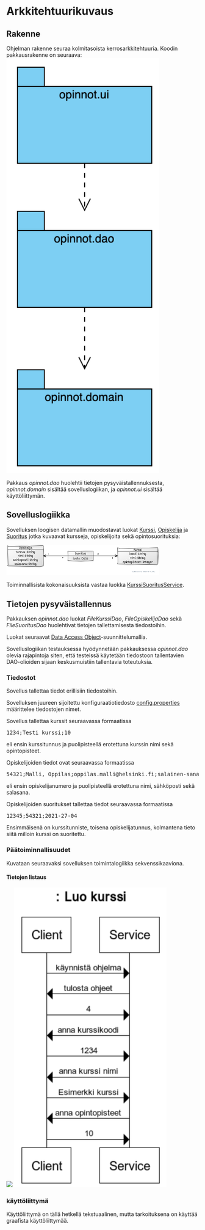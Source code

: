 # Arkkitehtuurikuvaus

## Rakenne

Ohjelman rakenne seuraa kolmitasoista kerrosarkkitehtuuria.
Koodin pakkausrakenne on seuraava:
<img src="https://raw.githubusercontent.com/Jasminmo/ot-harjoitustyo/master/dokumentaatio/kuvat/pakkaus.png" width="400">


Pakkaus _opinnot.dao_ huolehtii tietojen pysyväistallennuksesta,
_opinnot.domain_ sisältää sovelluslogiikan, ja
_opinnot.ui_ sisältää käyttöliittymän.


## Sovelluslogiikka

Sovelluksen loogisen datamallin muodostavat luokat [Kurssi](https://github.com/Jasminmo/ot-harjoitustyo/blob/master/Opinnot/src/main/java/org/otharjoitus/opinnot/domain/Kurssi.java),
[Opiskelija](https://github.com/Jasminmo/ot-harjoitustyo/blob/master/Opinnot/src/main/java/org/otharjoitus/opinnot/domain/Opiskelija.java) ja
[Suoritus](https://github.com/Jasminmo/ot-harjoitustyo/blob/master/Opinnot/src/main/java/org/otharjoitus/opinnot/domain/Suoritus.java) jotka kuvaavat kursseja, opiskelijoita sekä opintosuorituksia:

<img src="https://raw.githubusercontent.com/Jasminmo/ot-harjoitustyo/master/dokumentaatio/kuvat/luokkakaavio.png" width="400">

Toiminnallisista kokonaisuuksista vastaa luokka [KurssiSuoritusService](https://github.com/Jasminmo/ot-harjoitustyo/Opinnot/blob/master/src/main/java/org/otharjoitus/domain/KurssiSuoritusService.java).

## Tietojen pysyväistallennus

Pakkauksen _opinnot.dao_ luokat _FileKurssiDao_, _FileOpiskelijaDao_ sekä _FileSuoritusDao_ huolehtivat tietojen tallettamisesta tiedostoihin.

Luokat seuraavat [Data Access Object](https://en.wikipedia.org/wiki/Data_access_object)-suunnittelumallia.

Sovelluslogiikan testauksessa hyödynnetään pakkauksessa _opinnot.dao_ olevia rajapintoja siten,
että testeissä käytetään tiedostoon tallentavien
DAO-olioiden sijaan keskusmuistiin tallentavia toteutuksia.

### Tiedostot

Sovellus tallettaa tiedot erillisiin tiedostoihin.

Sovelluksen juureen sijoitettu konfiguraatiotiedosto [config.properties](https://github.com/Jasminmo/ot-harjoitustyo/blob/master/config.properties) määrittelee tiedostojen nimet.

Sovellus tallettaa kurssit seuraavassa formaatissa
<pre>
1234;Testi kurssi;10
</pre>
eli ensin kurssitunnus ja puolipisteellä erotettuna kurssin nimi sekä opintopisteet.

Opiskelijoiden tiedot ovat seuraavassa formaatissa
<pre>
54321;Malli, Oppilas;oppilas.malli@helsinki.fi;salainen-sana
</pre>
eli ensin opiskelijanumero ja puolipisteellä erotettuna nimi, sähköposti sekä salasana.

Opiskelijoiden suoritukset tallettaa tiedot seuraavassa formaatissa
<pre>
12345;54321;2021-27-04
</pre>
Ensimmäisenä on kurssitunniste, toisena opiskelijatunnus, kolmantena tieto siitä milloin kurssi on suoritettu.

### Päätoiminnallisuudet

Kuvataan seuraavaksi sovelluksen toimintalogiikka sekvenssikaaviona.

#### Tietojen listaus

<img src="https://raw.githubusercontent.com/Jasminmo/ot-harjoitustyo/master/dokumentaatio/kuvat/listaa-tiedot.png" width="400">

<img src="https://raw.githubusercontent.com/Jasminmo/ot-harjoitustyo/master/dokumentaatio/kuvat/lisaa-kurssi.png" width="400">

### käyttöliittymä

Käyttöliittymä on tällä hetkellä tekstuaalinen, mutta tarkoituksena on käyttää graafista käyttöliittymää.
